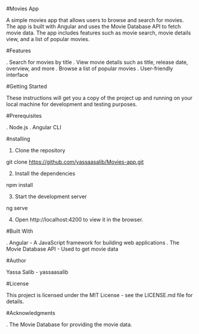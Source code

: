 #Movies App

A simple movies app that allows users to browse and search for movies. The app is built with Angular and uses the Movie Database API to fetch movie data. The app includes features such as movie search, movie details view, and a list of popular movies.

#Features


. Search for movies by title
. View movie details such as title, release date, overview, and more
. Browse a list of popular movies
. User-friendly interface


#Getting Started

These instructions will get you a copy of the project up and running on your local machine for development and testing purposes.


#Prerequisites

. Node.js
. Angular CLI


#nstalling

1. Clone the repository

  git clone https://github.com/yassaasalib/Movies-app.git

2. Install the dependencies

  npm install
  
3. Start the development server

  ng serve

4. Open http://localhost:4200 to view it in the browser.

  
#Built With

. Angular - A JavaScript framework for building web applications
. The Movie Database API - Used to get movie data


#Author

Yassa Salib - yassaasalib

#License

This project is licensed under the MIT License - see the LICENSE.md file for details.


#Acknowledgments

. The Movie Database for providing the movie data.


